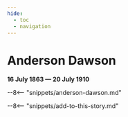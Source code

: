 ```yaml
---
hide:
  - toc
  - navigation
---
```


# Anderson Dawson

**16 July 1863 — 20 July 1910**

--8<-- "snippets/anderson-dawson.md"

--8<-- "snippets/add-to-this-story.md"